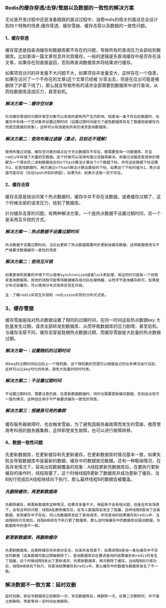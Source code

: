 ### Redis的缓存穿透/击穿/雪崩以及数据的一致性的解决方案

无论是开发过程中还是准备跑路的面试过程中，油管redis的相关的面试总会设计到四个特殊的场景;缓存穿透、缓存雪崩、缓存击穿以及数据的一致性问题。

#### 1、缓存穿透

缓存穿透是指查询缓存和数据库都不存在的问题，导致所有的查询压力全部给到数据库。比如查询一篇文章信息并对其缓存，一般的逻辑是先查询缓存中是否存在该文章，如果存在则直接返回，否则再查询数据库并将结果进行缓存。

如果项目访问的并发量不大问题不大，如果项目并发量变大，这样存在一个隐患，如果在访问了一个不存在的文章(这个文章已经被 分享出去，但是在后台可能是被删除了护着下线了)，那么就会导致所有的请求全部需要到数据库中进行查询，从而给数据库造成压力，甚至宕机。

##### 解决方案一：缓存空对象

```
针对缓存穿透的问题环翠空对象可以有效的避免所产生的影响，档查询一条不存在的数据时，在缓存中存储一个空对象并设置过期时间（设置过期时间是为了避免数据库存在了数据但是缓存仍然是空数据的现象），这样可以有效避免所有的请求查询数据库。
```

##### 解决方案二：使用布隆过滤器（重点，目前还不理解）

```
使用布隆过滤器，缓存空对象的缺点在于无论数据存不存在，都需要查询一次数据库，并且redis中存储了大量的空数据。这个时候可以采用布隆过滤器来解决。布隆过滤器恶意简单的理解为一个很长的二进制数据结合的n个hash算法计算出个n个数据下标，并将这些数据下标设置为1，在查找数据时，再次通过n个hash算法计算出数组的下标，如果这个下标的值为1，表示该值可能存在（存在hash冲突的原因），如果为0，则表示该值一定不存在。
```

#### 2、缓存击穿

缓存击穿是指访问某个热点数据时，缓存中并不存在该数据，或者缓存过期了，这个时候全部的请求压力，给到了数据库。

针对缓存击穿的问题，有两种解决方案，一个是热点数据不设置过期时间，另一个是采用互斥锁的方式。

##### 解决方案一：热点数据不设置过期时间

```
热点数据不设置过期时间，当后台更新了热点数据需要同步更新给缓存数据，这样数据使用与不严格要求数据缓存一直性的场景
```

##### 解决方案二：使用互斥锁

```
如果是单机部署的环境下可以使用synchronized或者lock来处理，保证同时只能有一个线程来查询数据库。其他的线程可能等待数据缓存成功后在被唤醒，从而字节查询缓存即可，如果是分布式部署的，可以使用分布式锁来实现互斥锁。

注：了解redis实现互斥锁和 redission实现的分布式式锁。
```

### 3、缓存雪崩

缓存雪崩是指对热点数据设置了相同的过期时间，在同一时间这些热点数据key 大批量发生过期，请求全部转发到数据库，从而导致数据库的压力剧增，甚至宕机。与缓存击穿不同，缓存击穿是耽搁热点数据过期，而缓存雪崩是大批量的热点数据过期。

##### 解决方案一：设置随机的过期时间

```
将key的过期时间后边加上一个随机数，这个随机数的范围可以根据自己的业务情况自行设定，这样可以让key均匀的失效，避免大批量的同时时效。
```

##### 解决方案二：不设置过期时间

```
不设置过期时间，需要注意的是，在更新数据数据时，同时也需要更新缓存数据，否则会出现不一致的情况，这种适合用于不严格要求缓存一致性的场景。
```

##### 解决方案三：搭建高可用的集群

缓存服务器故障时，也会触发雪崩，为了避免因服务器故障而发生的雪崩，推荐使用考科用的服务器集群，这样即使发生故障，也可以进行故障转移，

#### 4、数据一致性问题

先更新数据库，在更新缓存和先更新缓存，在更新数据库的情况基本一致，如果失败会导致数据库中是最新的数据，缓存中的数据是旧数据。还有一种极端情况，在高并发情况下，容易出现数据覆盖的现象：A线程更新完数据库后，在要执行更新缓存的操作时，线程阻塞了，这个时候线程B更新了数据库并成功更新了缓存，当B执行完成后A线程继续向下执行，那么最终线程B的数据会被覆盖。

##### 先删除缓存，再更新数据库

```
先删除缓存，再更新数据库这种情况，如果并发量不大，用起来不会有啥问题，但是在并发场景下，会有这样的问题：线程A在删除缓存后，在写入数据库前发生了阻塞，这样线程B查询了这条数据，发现缓存中不存在，鸡儿向数据库发起了查询请求，并将查询的结果缓存到redis中，当线程B执行完成后，线程A继续向下执行更了数据库，那么这时候缓存中的数据依旧是旧数据，与数据库中的值不一致。
```

##### 新更新数据库，再删除缓存

```
先更新数据库，在删除缓存并非绝对安全，在高并发场景下，如果线程A查询一条在缓存中不存在的数据（这条数据可能过期被删除了），查询数据库后在要讲查询的结果缓存到redis时发生了阻塞，这个时候线程B发出了更新请求，先更新数据库，再次删除了缓存。当线程B执行成功后，线程A继续向下执行，将查询结果缓存到redis中，那么缓存中的数据与数据库发生了不一致。
```

### 解决数据不一致方案：延时双删

```
延时双删，即在写数据库之前删除一次，写完数据库后，再删除一次，在第二次删除时，并不是立即删除，而是等待一定时间在做删除。
```

